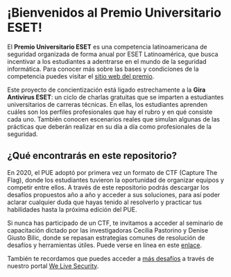 # ¡Bienvenidos al Premio Universitario ESET!

El **Premio Universitario ESET** es una competencia latinoamericana de seguridad organizada de forma anual por ESET Latinoamérica, que busca incentivar a los estudiantes a adentrarse en el mundo de la seguridad informática. Para conocer más sobre las bases y condiciones de la competencia puedes visitar el [sitio web del premio](https://premios.eset-la.com/universitario/).

Este proyecto de concientización está ligado estrechamente a la **Gira Antivirus ESET**: un ciclo de charlas gratuitas que se imparten a estudiantes universitarios de carreras técnicas. En ellas, los estudiantes aprenden cuáles son los perfiles profesionales que hay el rubro y en qué consiste cada uno. También conocen escenarios reales que simulan algunas de las prácticas que deberán realizar en su día a día como profesionales de la seguridad.

## ¿Qué encontrarás en este repositorio?

En 2020, el PUE adoptó por primera vez un formato de CTF (Capture The Flag), donde los estudiantes tuvieron la oportunidad de organizar equipos y competir entre ellos. A través de este repositorio podrás descargar los desafíos propuestos año a año y acceder a sus soluciones, para así poder aclarar cualquier duda que hayas tenido al resolverlo y practicar tus habilidades hasta la próxima edición del PUE.

Si nunca has participado de un CTF, te invitamos a acceder al seminario de capacitación dictado por las investigadoras Cecilia Pastorino y Denise Giusto Bilic, donde se repasan estrategias comunes de resolución de desafíos y herramientas útiles. Puede verse en línea en este [enlace](https://attendee.gotowebinar.com/recording/7588120480974983180).

También te recordamos que puedes acceder a [más desafíos](
https://www.welivesecurity.com/la-es/?s=desaf%C3%ADo+eset) a través de nuestro portal [We Live Security](
https://www.welivesecurity.com/la-es/).
